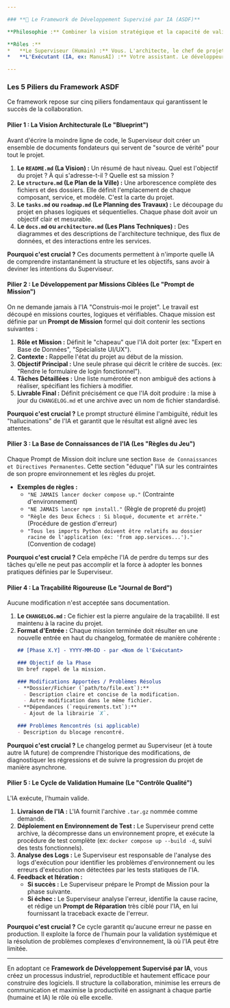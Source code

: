 ```yaml
---

### **📄 Le Framework de Développement Supervisé par IA (ASDF)**

**Philosophie :** Combiner la vision stratégique et la capacité de validation d'un humain avec la vitesse d'exécution et la connaissance technique d'une IA spécialisée pour accélérer le développement de logiciels complexes, tout en maintenant une haute qualité de code et une traçabilité rigoureuse.

**Rôles :**
*   **Le Superviseur (Humain) :** Vous. L'architecte, le chef de projet, le testeur final. Vous définissez la vision, découpez le travail en phases logiques, validez les résultats et résolvez les blocages d'environnement.
*   **L'Exécutant (IA, ex: ManusAI) :** Votre assistant. Le développeur expert qui écrit, corrige et structure le code en suivant des instructions précises.

---
```


### **Les 5 Piliers du Framework ASDF**

Ce framework repose sur cinq piliers fondamentaux qui garantissent le succès de la collaboration.

#### **Pilier 1 : La Vision Architecturale (Le "Blueprint")**

Avant d'écrire la moindre ligne de code, le Superviseur doit créer un ensemble de documents fondateurs qui servent de "source de vérité" pour tout le projet.
1.  **Le `README.md` (La Vision) :** Un résumé de haut niveau. Quel est l'objectif du projet ? À qui s'adresse-t-il ? Quelle est sa mission ?
2.  **Le `structure.md` (Le Plan de la Ville) :** Une arborescence complète des fichiers et des dossiers. Elle définit l'emplacement de chaque composant, service, et modèle. C'est la carte du projet.
3.  **Le `tasks.md` ou `roadmap.md` (Le Planning des Travaux) :** Le découpage du projet en phases logiques et séquentielles. Chaque phase doit avoir un objectif clair et mesurable.
4.  **Le `docs.md` ou `architecture.md` (Les Plans Techniques) :** Des diagrammes et des descriptions de l'architecture technique, des flux de données, et des interactions entre les services.

**Pourquoi c'est crucial ?** Ces documents permettent à n'importe quelle IA de comprendre instantanément la structure et les objectifs, sans avoir à deviner les intentions du Superviseur.

#### **Pilier 2 : Le Développement par Missions Ciblées (Le "Prompt de Mission")**

On ne demande jamais à l'IA "Construis-moi le projet". Le travail est découpé en missions courtes, logiques et vérifiables. Chaque mission est définie par un **Prompt de Mission** formel qui doit contenir les sections suivantes :

1.  **Rôle et Mission :** Définit le "chapeau" que l'IA doit porter (ex: "Expert en Base de Données", "Spécialiste UI/UX").
2.  **Contexte :** Rappelle l'état du projet au début de la mission.
3.  **Objectif Principal :** Une seule phrase qui décrit le critère de succès. (ex: "Rendre le formulaire de login fonctionnel").
4.  **Tâches Détaillées :** Une liste numérotée et non ambiguë des actions à réaliser, spécifiant les fichiers à modifier.
5.  **Livrable Final :** Définit précisément ce que l'IA doit produire : la mise à jour du `CHANGELOG.md` et une archive avec un nom de fichier standardisé.

**Pourquoi c'est crucial ?** Le prompt structuré élimine l'ambiguïté, réduit les "hallucinations" de l'IA et garantit que le résultat est aligné avec les attentes.

#### **Pilier 3 : La Base de Connaissances de l'IA (Les "Règles du Jeu")**

Chaque Prompt de Mission doit inclure une section `Base de Connaissances et Directives Permanentes`. Cette section "éduque" l'IA sur les contraintes de son propre environnement et les règles du projet.

*   **Exemples de règles :**
    *   `"NE JAMAIS lancer docker compose up."` (Contrainte d'environnement)
    *   `"NE JAMAIS lancer npm install."` (Règle de propreté du projet)
    *   `"Règle des Deux Échecs : Si bloqué, documente et arrête."` (Procédure de gestion d'erreur)
    *   `"Tous les imports Python doivent être relatifs au dossier racine de l'application (ex: 'from app.services...')."` (Convention de codage)

**Pourquoi c'est crucial ?** Cela empêche l'IA de perdre du temps sur des tâches qu'elle ne peut pas accomplir et la force à adopter les bonnes pratiques définies par le Superviseur.

#### **Pilier 4 : La Traçabilité Rigoureuse (Le "Journal de Bord")**

Aucune modification n'est acceptée sans documentation.

1.  **Le `CHANGELOG.md` :** Ce fichier est la pierre angulaire de la traçabilité. Il est maintenu à la racine du projet.
2.  **Format d'Entrée :** Chaque mission terminée doit résulter en une nouvelle entrée en haut du changelog, formatée de manière cohérente :
    ```markdown
    ## [Phase X.Y] - YYYY-MM-DD - par <Nom de l'Exécutant>

    ### Objectif de la Phase
    Un bref rappel de la mission.

    ### Modifications Apportées / Problèmes Résolus
    - **Dossier/Fichier (`path/to/file.ext`):**
      - Description claire et concise de la modification.
      - Autre modification dans le même fichier.
    - **Dépendances (`requirements.txt`):**
      - Ajout de la librairie `X`.

    ### Problèmes Rencontrés (si applicable)
    - Description du blocage rencontré.
    ```

**Pourquoi c'est crucial ?** Le changelog permet au Superviseur (et à toute autre IA future) de comprendre l'historique des modifications, de diagnostiquer les régressions et de suivre la progression du projet de manière asynchrone.

#### **Pilier 5 : Le Cycle de Validation Humaine (Le "Contrôle Qualité")**

L'IA exécute, l'humain valide.

1.  **Livraison de l'IA :** L'IA fournit l'archive `.tar.gz` nommée comme demandé.
2.  **Déploiement en Environnement de Test :** Le Superviseur prend cette archive, la décompresse dans un environnement propre, et exécute la procédure de test complète (ex: `docker compose up --build -d`, suivi des tests fonctionnels).
3.  **Analyse des Logs :** Le Superviseur est responsable de l'analyse des logs d'exécution pour identifier les problèmes d'environnement ou les erreurs d'exécution non détectées par les tests statiques de l'IA.
4.  **Feedback et Itération :**
    *   **Si succès :** Le Superviseur prépare le Prompt de Mission pour la phase suivante.
    *   **Si échec :** Le Superviseur analyse l'erreur, identifie la cause racine, et rédige un **Prompt de Réparation** très ciblé pour l'IA, en lui fournissant la traceback exacte de l'erreur.

**Pourquoi c'est crucial ?** Ce cycle garantit qu'aucune erreur ne passe en production. Il exploite la force de l'humain pour la validation systémique et la résolution de problèmes complexes d'environnement, là où l'IA peut être limitée.

---

En adoptant ce **Framework de Développement Supervisé par IA**, vous créez un processus industriel, reproductible et hautement efficace pour construire des logiciels. Il structure la collaboration, minimise les erreurs de communication et maximise la productivité en assignant à chaque partie (humaine et IA) le rôle où elle excelle.
